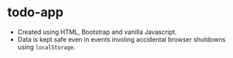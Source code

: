 # todo-app

- Created using HTML, Bootstrap and vanilla Javascript.
- Data is kept safe even in events involing accidental browser shutdowns using `localStorage`.
